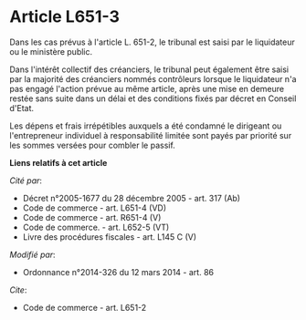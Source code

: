 # Article L651-3

Dans les cas prévus à l'article L. 651-2, le tribunal est saisi par le liquidateur ou le ministère public. 

Dans l'intérêt collectif des créanciers, le tribunal peut également être saisi par la majorité des créanciers nommés
contrôleurs lorsque le liquidateur n'a pas engagé l'action prévue au même article, après une mise en demeure restée sans
suite dans un délai et des conditions fixés par décret en Conseil d'Etat. 

Les dépens et frais irrépétibles auxquels a été condamné le dirigeant ou l'entrepreneur individuel à responsabilité limitée
sont payés par priorité sur les sommes versées pour combler le passif.

**Liens relatifs à cet article**

_Cité par_:

  - Décret n°2005-1677 du 28 décembre 2005 - art. 317 (Ab)
  - Code de commerce - art. L651-4 (VD)
  - Code de commerce - art. R651-4 (V)
  - Code de commerce. - art. L652-5 (VT)
  - Livre des procédures fiscales - art. L145 C (V)

_Modifié par_:

  - Ordonnance n°2014-326 du 12 mars 2014 - art. 86

_Cite_:

  - Code de commerce - art. L651-2
